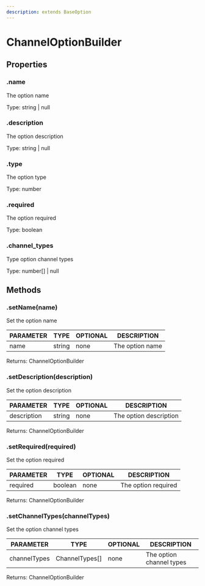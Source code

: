 ```yaml
---
description: extends BaseOption
---
```


# ChannelOptionBuilder

## Properties

### .name

The option name

Type: string | null

### .description

The option description

Type: string | null

### .type

The option type

Type: number

### .required

The option required

Type: boolean

### .channel\_types

Type option channel types

Type: number\[] | null

## Methods

### .setName(name)

Set the option name

| PARAMETER | TYPE   | OPTIONAL | DESCRIPTION     |
| --------- | ------ | -------- | --------------- |
| name      | string | none     | The option name |

Returns: ChannelOptionBuilder

### .setDescription(description)

Set the option description

| PARAMETER   | TYPE   | OPTIONAL | DESCRIPTION            |
| ----------- | ------ | -------- | ---------------------- |
| description | string | none     | The option description |

Returns: ChannelOptionBuilder

### .setRequired(required)

Set the option required

| PARAMETER | TYPE    | OPTIONAL | DESCRIPTION         |
| --------- | ------- | -------- | ------------------- |
| required  | boolean | none     | The option required |

Returns: ChannelOptionBuilder

### .setChannelTypes(channelTypes)

Set the option channel types

| PARAMETER    | TYPE            | OPTIONAL | DESCRIPTION              |
| ------------ | --------------- | -------- | ------------------------ |
| channelTypes | ChannelTypes\[] | none     | The option channel types |

Returns: ChannelOptionBuilder
